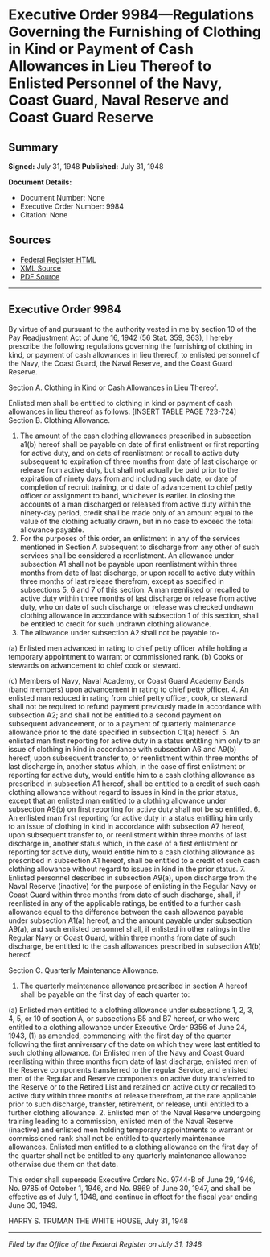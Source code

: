 # Executive Order 9984—Regulations Governing the Furnishing of Clothing in Kind or Payment of Cash Allowances in Lieu Thereof to Enlisted Personnel of the Navy, Coast Guard, Naval Reserve and Coast Guard Reserve

## Summary

**Signed:** July 31, 1948
**Published:** July 31, 1948

**Document Details:**
- Document Number: None
- Executive Order Number: 9984
- Citation: None

## Sources
- [Federal Register HTML](https://www.presidency.ucsb.edu/documents/executive-order-9984-regulations-governing-the-furnishing-clothing-kind-or-payment-cash)
- [XML Source](None)
- [PDF Source](None)

---

## Executive Order 9984

By virtue of and pursuant to the authority vested in me by section 10 of the Pay Readjustment Act of June 16, 1942 (56 Stat. 359, 363), I hereby prescribe the following regulations governing the furnishing of clothing in kind, or payment of cash allowances in lieu thereof, to enlisted personnel of the Navy, the Coast Guard, the Naval Reserve, and the Coast Guard Reserve.

Section A. Clothing in Kind or Cash Allowances in Lieu Thereof.

Enlisted men shall be entitled to clothing in kind or payment of cash allowances in lieu thereof as follows:
[INSERT TABLE PAGE 723-724]
Section B. Clothing Allowance.
1. The amount of the cash clothing allowances prescribed in subsection a1(b) hereof shall be payable on date of first enlistment or first reporting for active duty, and on date of reenlistment or recall to active duty subsequent to expiration of three months from date of last discharge or release from active duty, but shall not actually be paid prior to the expiration of ninety days from and including such date, or date of completion of recruit training, or d date of advancement to chief petty officer or assignment to band, whichever is earlier. in closing the accounts of a man discharged or released from active duty within the ninety-day period, credit shall be made only of an amount equal to the value of the clothing actually drawn, but in no case to exceed the total allowance payable.
2. For the purposes of this order, an enlistment in any of the services mentioned in Section A subsequent to discharge from any other of such services shall be considered a reenlistment. An allowance under subsection A1 shall not be payable upon reenlistment within three months from date of last discharge, or upon recall to active duty within three months of last release therefrom, except as specified in subsections 5, 6 and 7 of this section. A man reenlisted or recalled to active duty within three months of last discharge or release from active duty, who on date of such discharge or release was checked undrawn clothing allowance in accordance with subsection 1 of this section, shall be entitled to credit for such undrawn clothing allowance.
3. The allowance under subsection A2 shall not be payable to-

(a) Enlisted men advanced in rating to chief petty officer while holding a temporary appointment to warrant or commissioned rank.
(b) Cooks or stewards on advancement to chief cook or steward.

(c) Members of Navy, Naval Academy, or Coast Guard Academy Bands (band members) upon advancement in rating to chief petty officer.
4. An enlisted man reduced in rating from chief petty officer, cook, or steward shall not be required to refund payment previously made in accordance with subsection A2; and shall not be entitled to a second payment on subsequent advancement, or to a payment of quarterly maintenance allowance prior to the date specified in subsection C1(a) hereof.
5. An enlisted man first reporting for active duty in a status entitling him only to an issue of clothing in kind in accordance with subsection A6 and A9(b) hereof, upon subsequent transfer to, or reenlistment within three months of last discharge in, another status which, in the case of first enlistment or reporting for active duty, would entitle him to a cash clothing allowance as prescribed in subsection A1 hereof, shall be entitled to a credit of such cash clothing allowance without regard to issues in kind in the prior status, except that an enlisted man entitled to a clothing allowance under subsection A9(b) on first reporting for active duty shall not be so entitled.
6. An enlisted man first reporting for active duty in a status entitling him only to an issue of clothing in kind in accordance with subsection A7 hereof, upon subsequent transfer to, or reenlistment within three months of last discharge in, another status which, in the case of a first enlistment or reporting for active duty, would entitle him to a cash clothing allowance as prescribed in subsection A1 hereof, shall be entitled to a credit of such cash clothing allowance without regard to issues in kind in the prior status.
7. Enlisted personnel described in subsection A9(a), upon discharge from the Naval Reserve (inactive) for the purpose of enlisting in the Regular Navy or Coast Guard within three months from date of such discharge, shall, if reenlisted in any of the applicable ratings, be entitled to a further cash allowance equal to the difference between the cash allowance payable under subsection A1(a) hereof, and the amount payable under subsection A9(a), and such enlisted personnel shall, if enlisted in other ratings in the Regular Navy or Coast Guard, within three months from date of such discharge, be entitled to the cash allowances prescribed in subsection A1(b) hereof.

Section C. Quarterly Maintenance Allowance.
1. The quarterly maintenance allowance prescribed in section A hereof shall be payable on the first day of each quarter to:

(a) Enlisted men entitled to a clothing allowance under subsections 1, 2, 3, 4, 5, or 10 of section A, or subsections B5 and B7 hereof, or who were entitled to a clothing allowance under Executive Order 9356 of June 24, 1943, (1) as amended, commencing with the first day of the quarter following the first anniversary of the date on which they were last entitled to such clothing allowance.
(b) Enlisted men of the Navy and Coast Guard reenlisting within three months from date of last discharge, enlisted men of the Reserve components transferred to the regular Service, and enlisted men of the Regular and Reserve components on active duty transferred to the Reserve or to the Retired List and retained on active duty or recalled to active duty within three months of release therefrom, at the rate applicable prior to such discharge, transfer, retirement, or release, until entitled to a further clothing allowance.
2. Enlisted men of the Naval Reserve undergoing training leading to a commission, enlisted men of the Naval Reserve (inactive) and enlisted men holding temporary appointments to warrant or commissioned rank shall not be entitled to quarterly maintenance allowances. Enlisted men entitled to a clothing allowance on the first day of the quarter shall not be entitled to any quarterly maintenance allowance otherwise due them on that date.

This order shall supersede Executive Orders No. 9744-B of June 29, 1946, No. 9785 of October 1, 1946, and No. 9869 of June 30, 1947, and shall be effective as of July 1, 1948, and continue in effect for the fiscal year ending June 30, 1949.

HARRY S. TRUMAN
THE WHITE HOUSE,
July 31, 1948

---

*Filed by the Office of the Federal Register on July 31, 1948*
